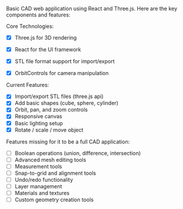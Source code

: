 Basic CAD web application using React and Three.js. Here are the key components and features:

Core Technologies:

-[x] Three.js for 3D rendering
-[x] React for the UI framework
-[x] STL file format support for import/export
-[x] OrbitControls for camera manipulation


Current Features:

-[x] Import/export STL files (three.js api)
-[x] Add basic shapes (cube, sphere, cylinder)
-[x] Orbit, pan, and zoom controls
-[x] Responsive canvas
-[x] Basic lighting setup
-[x] Rotate / scale / move object

Features missing for it to be a full CAD application:

-[ ] Boolean operations (union, difference, intersection)
-[ ] Advanced mesh editing tools
-[ ] Measurement tools
-[ ] Snap-to-grid and alignment tools
-[ ] Undo/redo functionality
-[ ] Layer management
-[ ] Materials and textures
-[ ] Custom geometry creation tools
